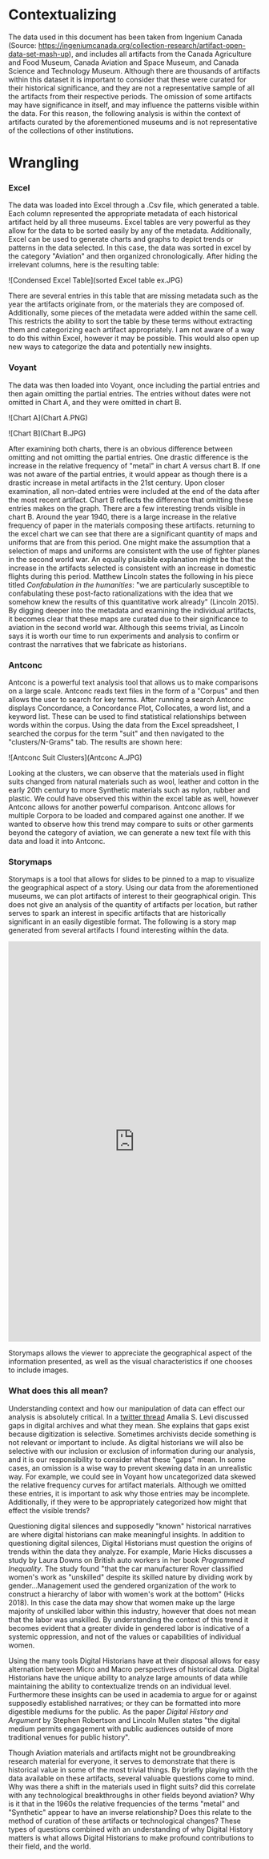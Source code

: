 # Contextualizing

The data used in this document has been taken from Ingenium Canada (Source: https://ingeniumcanada.org/collection-research/artifact-open-data-set-mash-up), and includes all artifacts from the Canada Agriculture and Food Museum, Canada Aviation and Space Museum, and Canada Science and Technology Museum. Although there are thousands of artifacts within this dataset it is important to consider that these were curated for their historical significance, and they are not a representative sample of all the artifacts from their respective periods. The omission of some artifacts may have significance in itself, and may influence the patterns visible within the data. For this reason, the following analysis is within the context of artifacts curated by the aforementioned museums and is not representative of the collections of other institutions.   

# Wrangling

### Excel

The data was loaded into Excel through a .Csv file, which generated a table. Each column represented the appropriate metadata of each historical artifact held by all three museums. Excel tables are very powerful as they allow for the data to be sorted easily by any of the metadata. Additionally, Excel can be used to generate charts and graphs to depict trends or patterns in the data selected. In this case, the data was sorted in excel by the category "Aviation" and then organized chronologically. After hiding the irrelevant columns, here is the resulting table:

![Condensed Excel Table](sorted Excel table ex.JPG)

There are several entries in this table that are missing metadata such as the year the artifacts originate from, or the materials they are composed of. Additionally, some pieces of the metadata were added within the same cell. This restricts the ability to sort the table by these terms without extracting them and categorizing each artifact appropriately. I am not aware of a way to do this within Excel, however it may be possible. This would also open up new ways to categorize the data and potentially new insights.

### Voyant

The data was then loaded into Voyant, once including the partial entries and then again omitting the partial entries. The entries without dates were not omitted in Chart A, and they were omitted in chart B.

![Chart A](Chart A.PNG)

![Chart B](Chart B.JPG)

After examining both charts, there is an obvious difference between omitting and not omitting the partial entries. One drastic difference is the increase in the relative frequency of "metal" in chart A versus chart B. If one was not aware of the partial entries, it would appear as though there is a drastic increase in metal artifacts in the 21st century. Upon closer examination, all non-dated entries were included at the end of the data after the most recent artifact. Chart B reflects the difference that omitting these entries makes on the graph. There are a few interesting trends visible in chart B. Around the year 1940, there is a large increase in the relative frequency of paper in the materials composing these artifacts. returning to the excel chart we can see that there are a significant quantity of maps and uniforms that are from this period. One might make the assumption that a selection of maps and uniforms are consistent with the use of fighter planes in the second world war. An equally plausible explanation might be that the increase in the artifacts selected is consistent with an increase in domestic flights during this period. Matthew Lincoln states the following in his piece titled *Confabulation in the humanities*: "we are particularly susceptible to confabulating these post-facto rationalizations with the idea that we somehow knew the results of this quantitative work already" (Lincoln 2015). By digging deeper into the metadata and examining the individual artifacts, it becomes clear that these maps are curated due to their significance to aviation in the second world war. Although this seems trivial, as Lincoln says it is worth our time to run experiments and analysis to confirm or contrast the narratives that we fabricate as historians.

### Antconc

Antconc is a powerful text analysis tool that allows us to make comparisons on a large scale. Antconc reads text files in the form of a "Corpus" and then allows the user to search for key terms. After running a search Antconc displays Concordance, a Concordance Plot, Collocates, a word list, and a keyword list. These can be used to find statistical relationships between words within the corpus. Using the data from the Excel spreadsheet, I searched the corpus for the term "suit" and then navigated to the "clusters/N-Grams" tab. The results are shown here:

![Antconc Suit Clusters](Antconc A.JPG)

Looking at the clusters, we can observe that the materials used in flight suits changed from natural materials such as wool, leather and cotton in the early 20th century to more Synthetic materials such as nylon, rubber and plastic. We could have observed this within the excel table as well, however Antconc allows for another powerful comparison. Antconc allows for multiple Corpora to be loaded and compared against one another. If we wanted to observe how this trend may compare to suits or other garments beyond the category of aviation, we can generate a new text file with this data and load it into Antconc.

### Storymaps

Storymaps is a tool that allows for slides to be pinned to a map to visualize the geographical aspect of a story. Using our data from the aforementioned museums, we can plot artifacts of interest to their geographical origin. This does not give an analysis of the quantity of artifacts per location, but rather serves to spark an interest in specific artifacts that are historically significant in an easily digestible format. The following is a story map generated from several artifacts I found interesting within the data.

<iframe src="https://uploads.knightlab.com/storymapjs/9a41b307b4ac7ce95adc10d60d389033/digital-history-exploration-exercise/index.html" frameborder="0" width="100%" height="800"></iframe>

Storymaps allows the viewer to appreciate the geographical aspect of the information presented, as well as the visual characteristics if one chooses to include images.


### What does this all mean?

Understanding context and how our manipulation of data can effect our analysis is absolutely critical. In a [twitter thread](https://twitter.com/amaliasl/status/1245544256212807680) Amalia S. Levi discussed gaps in digital archives and what they mean. She explains that gaps exist because digitization is selective. Sometimes archivists decide something is not relevant or important to include. As digital historians we will also be selective with our inclusion or exclusion of information during our analysis, and it is our responsibility to consider what these "gaps" mean. In some cases, an omission is a wise way to prevent skewing data in an unrealistic way. For example, we could see in Voyant how uncategorized data skewed the relative frequency curves for artifact materials. Although we omitted these entries, it is important to ask why those entries may be incomplete. Additionally, if they were to be appropriately categorized how might that effect the visible trends?

Questioning digital silences and supposedly "known" historical narratives are where digital historians can make meaningful insights. In addition to questioning digital silences, Digital Historians must question the origins of trends within the data they analyze. For example, Marie Hicks discusses a study by Laura Downs on British auto workers in her book *Programmed Inequality*. The study found "that the car manufacturer Rover classified women's work as "unskilled" despite its skilled nature by dividing work by gender...Management used the gendered organization of the work to construct a hierarchy of labor with women's work at the bottom" (Hicks 2018). In this case the data may show that women make up the large majority of unskilled labor within this industry, however that does not mean that the labor was unskilled. By understanding the context of this trend it becomes evident that a greater divide in gendered labor is indicative of a systemic oppression, and not of the values or capabilities of individual women.

Using the many tools Digital Historians have at their disposal allows for easy alternation between Micro and Macro perspectives of historical data. Digital Historians have the unique ability to analyze large amounts of data while maintaining the ability to contextualize trends on an individual level. Furthermore these insights can be used in academia to argue for or against supposedly established narratives; or they can be formatted into more digestible mediums for the public. As the paper *Digital History and Argument* by Stephen Robertson and Lincoln Mullen states "the digital medium permits engagement with public audiences outside of more traditional venues for public history".

Though Aviation materials and artifacts might not be groundbreaking research material for everyone, it serves to demonstrate that there is historical value in some of the most trivial things. By briefly playing with the data available on these artifacts, several valuable questions come to mind. Why was there a shift in the materials used in flight suits? did this correlate with any technological breakthroughs in other fields beyond aviation? Why is it that in the 1960s the relative frequencies of the terms "metal" and "Synthetic" appear to have an inverse relationship? Does this relate to the method of curation of these artifacts or technological changes? These types of questions combined with an understanding of why Digital History matters is what allows Digital Historians to make profound contributions to their field, and the world.
